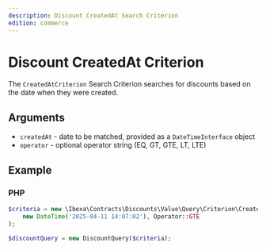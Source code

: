 ```yaml
---
description: Discount CreatedAt Search Criterion
edition: commerce
---
```


# Discount CreatedAt Criterion

The `CreatedAtCriterion` Search Criterion searches for discounts based on the date when they were created.

## Arguments

- `createdAt` - date to be matched, provided as a `DateTimeInterface` object
- `operator` - optional operator string (EQ, GT, GTE, LT, LTE)

## Example

### PHP

``` php
$criteria = new \Ibexa\Contracts\Discounts\Value\Query\Criterion\CreatedAtCriterion(
    new DateTime('2025-04-11 14:07:02'), Operator::GTE
);

$discountQuery = new DiscountQuery($criteria);
```
